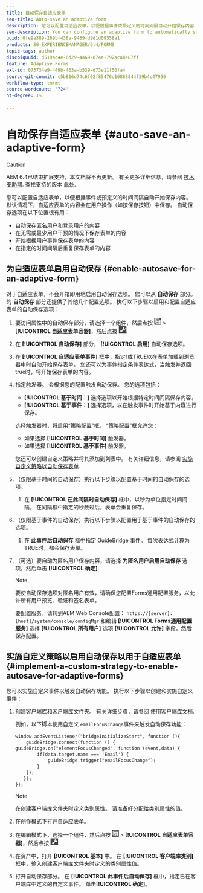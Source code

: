 ```yaml
---
title: 自动保存自适应表单
seo-title: Auto-save an adaptive form
description: 您可以配置自适应表单，以便根据事件或预定义的时间间隔自动开始保存内容
seo-description: You can configure an adaptive form to automatically start saving the content based on an event or a pre-defined time-interval
uuid: 0fe9a389-269b-438a-9489-d9d1d09558a1
products: SG_EXPERIENCEMANAGER/6.4/FORMS
topic-tags: author
discoiquuid: d519ac4e-6d29-4a69-874e-792acabe87ff
feature: Adaptive Forms
exl-id: 073734e9-449b-463a-b539-d73e11f50fa4
source-git-commit: c5b816d74c6f02f85476d16868844f39b4c47996
workflow-type: tm+mt
source-wordcount: '724'
ht-degree: 1%

---
```


# 自动保存自适应表单 {#auto-save-an-adaptive-form}

>[!CAUTION]
>
>AEM 6.4已结束扩展支持，本文档将不再更新。 有关更多详细信息，请参阅 [技术支助期](https://helpx.adobe.com/cn/support/programs/eol-matrix.html). 查找支持的版本 [此处](https://experienceleague.adobe.com/docs/).

您可以配置自适应表单，以便根据事件或预定义的时间间隔自动开始保存内容。 默认情况下，自适应表单的内容会在用户操作（如按保存按钮）中保存。 自动保存选项在以下位置很有用：

* 自动保存匿名用户和登录用户的内容
* 在无需或最少用户干预的情况下保存表单的内容
* 开始根据用户事件保存表单的内容
* 在指定的时间间隔后重复保存表单的内容

## 为自适应表单启用自动保存 {#enable-autosave-for-an-adaptive-form}

对于自适应表单，不会开箱即用地启用自动保存选项。 您可以从 **自动保存** 部分。 的 **自动保存** 部分还提供了其他几个配置选项。 执行以下步骤以启用和配置自适应表单的自动保存选项：

1. 要访问属性中的自动保存部分，请选择一个组件，然后点按 ![字段级别](assets/field-level.png) > **[!UICONTROL 自适应表单容器]**，然后点按 ![cppr](assets/cmppr.png).
1. 在 **[!UICONTROL 自动保存]** 部分， **[!UICONTROL 启用]** 自动保存选项。
1. 在 **[!UICONTROL 自适应表单事件]** 框中，指定1或TRUE以在表单加载到浏览器中时自动开始保存表单。 您还可以为事件指定条件表达式，当触发并返回true时，将开始保存表单的内容。
1. 指定触发器。 会根据您的配置触发自动保存。 您的选项包括：

   * **[!UICONTROL 基于时间：]** 选择选项以开始根据特定时间间隔保存内容。
   * **[!UICONTROL 基于事件：]** 选择选项，以在触发事件时开始基于内容进行保存。

   选择触发器时，将启用“策略配置”框。 “策略配置”框允许您：

   * 如果选择 **[!UICONTROL 基于时间]** 触发器。
   * 如果选择 **[!UICONTROL 基于事件]** 触发器。

   您还可以创建自定义策略并将其添加到列表中。 有关详细信息，请参阅 [实施自定义策略以自动保存表单](/help/forms/using/auto-save-an-adaptive-form.md#p-implement-a-custom-strategy-to-enable-autosave-for-adaptive-forms-p).

1. （仅限基于时间的自动保存）执行以下步骤以配置基于时间的自动保存的选项。

   1. 在 **[!UICONTROL 在此间隔时自动保存]** 框中，以秒为单位指定时间间隔。 在间隔框中指定的秒数过后，表单会重复保存。

1. （仅限基于事件的自动保存）执行以下步骤以配置用于基于事件的自动保存的选项。

   1. 在 **此事件后自动保存** 框中指定 [GuideBridge](https://helpx.adobe.com/aem-forms/6/javascript-api/GuideBridge.html) 事件。 每次表达式计算为TRUE时，都会保存表单。

1. （可选）要自动为匿名用户保存内容，请选择 **为匿名用户启用自动保存** 选项，然后单击 **[!UICONTROL 确定]**.

   >[!NOTE]
   >
   >要使自动保存选项对匿名用户有效，请确保您配置Forms通用配置服务，以允许所有用户预览、验证和签名表单。
   >
   >要配置服务，请转到AEM Web Console配置： `https://[server]:[host]/system/console/configMgr` 和编辑 **[!UICONTROL Forms通用配置服务]** 选择 **[!UICONTROL 所有用户]** 选项 **[!UICONTROL 允许]** 字段，然后保存配置。

## 实施自定义策略以启用自动保存以用于自适应表单 {#implement-a-custom-strategy-to-enable-autosave-for-adaptive-forms}

您可以实施自定义事件以触发自动保存功能。 执行以下步骤以创建和实施自定义事件：

1. 创建客户端库和客户端库文件夹。 有关详细步骤，请参阅 [使用客户端库文档](/help/sites-developing/clientlibs.md).

   例如，以下脚本使用自定义 `emailFocusChange`事件来触发自动保存功能：

   ```
   window.addEventListener("bridgeInitializeStart", function (){   
       guideBridge.connect(function () { guideBridge.on("elementFocusChanged", function (event,data) { 
           if(data.target.name === 'Email') {
               guideBridge.trigger("emailFocusChange");
           }
       });
      });
   });
   ```

   >[!NOTE]
   >
   >在创建客户端库文件夹时定义类别属性。 请准备好分配给类别属性的值。

1. 在创作模式下打开自适应表单。

1. 在编辑模式下，选择一个组件，然后点按 ![字段级别](assets/field-level.png) > **[!UICONTROL 自适应表单容器]**，然后点按 ![cppr](assets/cmppr.png).
1. 在资产中，打开 **[!UICONTROL 基本]** 中。 在 **[!UICONTROL 客户端库类别]** 框中，输入创建客户端库文件夹时定义的类别属性值。
1. 打开自动保存部分。 在 **[!UICONTROL 此事件后自动保存]** 框中，指定已在客户端库中定义的自定义事件。 单击&#x200B;**[!UICONTROL 确定]**。
